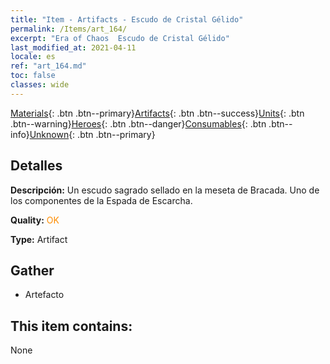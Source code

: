 ```yaml
---
title: "Item - Artifacts - Escudo de Cristal Gélido"
permalink: /Items/art_164/
excerpt: "Era of Chaos  Escudo de Cristal Gélido"
last_modified_at: 2021-04-11
locale: es
ref: "art_164.md"
toc: false
classes: wide
---
```

 [Materials](/es/Items/){: .btn .btn--primary}[Artifacts](/es/Items/Artifacts/){: .btn .btn--success}[Units](/es/Items/Units/){: .btn .btn--warning}[Heroes](/es/Items/Heroes/){: .btn .btn--danger}[Consumables](/es/Items/Consumables/){: .btn .btn--info}[Unknown](/es/Items/Unknown/){: .btn .btn--primary}

## Detalles
 **Descripción:** Un escudo sagrado sellado en la meseta de Bracada. Uno de los componentes de la Espada de Escarcha.

 **Quality:** <span style="color: #FF8C00">OK</span>

 **Type:** Artifact

## Gather

*    Artefacto 

## This item contains:

  None

